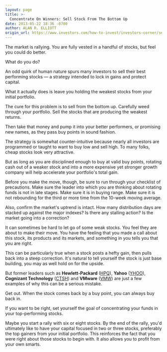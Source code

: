 ```yaml
---
layout: page
title: >-
  Concentrate On Winners: Sell Stock From The Bottom Up
date: 2013-05-22 18:36 -0700
author: ALAN R. ELLIOTT
origin_url: https://www.investors.com/how-to-invest/investors-corner/sell-weaker-stocks-first-in-the-market/
---
```


The market is rallying. You are fully vested in a handful of stocks, but feel you could do better.

What do you do?

An odd quirk of human nature spurs many investors to sell their best performing stocks — a strategy intended to lock in gains and protect capital.

What it actually does is leave you holding the weakest stocks from your initial portfolio.

The cure for this problem is to sell from the bottom up. Carefully weed through your portfolio. Sell the stocks that are producing the weakest returns.

Then take that money and pump it into your better performers, or promising new names, as they pass buy points in sound fashion.

The strategy is somewhat counter-intuitive because nearly all investors are programmed or taught to want to buy low and sell high. To many folks, cheap stocks look very attractive.

But as long as you are disciplined enough to buy at valid buy points, rotating cash out of a weaker stock and into a more expensive yet stronger growth company will help accelerate your portfolio's total gain.

Before you make the move, though, be sure to run through your checklist of precautions. Make sure the leader into which you are thinking about rotating funds is not in late stages. Make sure it is in buying range. Make sure it is not rebounding for the third or more time from the 10-week moving average.

Also, confirm the market's uptrend is intact. How many distribution days are stacked up against the major indexes? Is there any stalling action? Is the market going into a correction?

It can sometimes be hard to let go of some weak stocks. You feel they are about to make their move. You have the feeling that you made a call about this stock, its products and its markets, and something in you tells you that you are right.

This can be particularly true when a stock posts a hefty gain, then pulls back into a steep correction. It's natural to tell yourself the stock is just base building, you may as well hold on for the upside.

But former leaders such as **Hewlett-Packard** ([HPQ](https://research.investors.com/quote.aspx?symbol=HPQ)), **Yahoo** ([YHOO](https://research.investors.com/quote.aspx?symbol=YHOO)), **Cognizant Technology** ([CTSH](https://research.investors.com/quote.aspx?symbol=CTSH)) and **VMware** ([VMW](https://research.investors.com/quote.aspx?symbol=VMW)) are just a few examples of why this can be a serious mistake.

Get out. When the stock comes back by a buy point, you can always buy back in.

If you want to be right, set yourself the goal of concentrating your funds in your top-performing stocks.

Maybe you start a rally with six or eight stocks. By the end of the rally, you'd ultimately like to have your capital focused in two or three stocks, preferably the top gainers from your initial portfolio. This reinforces the fact that you were right about those stocks to begin with. It also allows you to profit from your own smarts.
